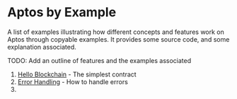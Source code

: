# Aptos by Example

A list of examples illustrating how different concepts and features work on Aptos through copyable examples. It provides
some source code, and some explanation associated.

TODO: Add an outline of features and the examples associated

1. [Hello Blockchain](1_hello_blockchain.md) - The simplest contract
2. [Error Handling](2_errors.md) - How to handle errors
3. 